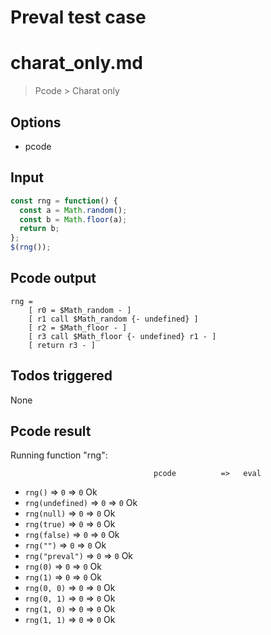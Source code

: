 # Preval test case

# charat_only.md

> Pcode > Charat only

## Options

- pcode

## Input

`````js filename=intro
const rng = function() {
  const a = Math.random();
  const b = Math.floor(a);
  return b;
};
$(rng());
`````


## Pcode output


`````fileintro
rng =
    [ r0 = $Math_random - ]
    [ r1 call $Math_random {- undefined} ]
    [ r2 = $Math_floor - ]
    [ r3 call $Math_floor {- undefined} r1 - ]
    [ return r3 - ]
`````




## Todos triggered


None


## Pcode result


Running function "rng":

                                    pcode          =>   eval
 - `rng()`                     => `0`              => `0`               Ok
 - `rng(undefined)`            => `0`              => `0`               Ok
 - `rng(null)`                 => `0`              => `0`               Ok
 - `rng(true)`                 => `0`              => `0`               Ok
 - `rng(false)`                => `0`              => `0`               Ok
 - `rng("")`                   => `0`              => `0`               Ok
 - `rng("preval")`             => `0`              => `0`               Ok
 - `rng(0)`                    => `0`              => `0`               Ok
 - `rng(1)`                    => `0`              => `0`               Ok
 - `rng(0, 0)`                 => `0`              => `0`               Ok
 - `rng(0, 1)`                 => `0`              => `0`               Ok
 - `rng(1, 0)`                 => `0`              => `0`               Ok
 - `rng(1, 1)`                 => `0`              => `0`               Ok
